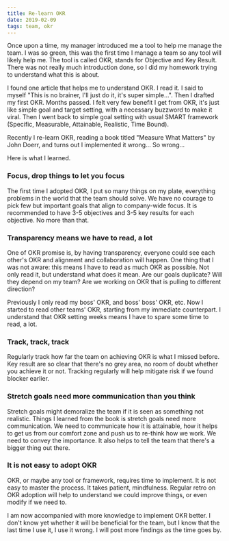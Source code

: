 ```yaml
---
title: Re-learn OKR
date: 2019-02-09
tags: team, okr
---
```


Once upon a time, my manager introduced me a tool to help me manage the team. I was so green, this was the first time I manage a team so any tool will likely help me. The tool is called OKR, stands for Objective and Key Result. There was not really much introduction done, so I did my homework trying to understand what this is about.

I found one article that helps me to understand OKR. I read it. I said to myself "This is no brainer, I'll just do it, it's super simple...". Then I drafted my first OKR. Months passed. I felt very few benefit I get from OKR, it's just like simple goal and target setting, with a necessary buzzword to make it viral. Then I went back to simple goal setting with usual SMART framework (Specific, Measurable, Attainable, Realistic, Time Bound).

Recently I re-learn OKR, reading a book titled "Measure What Matters" by John Doerr, and turns out I implemented it wrong... So wrong...

Here is what I learned.

### Focus, drop things to let you focus

The first time I adopted OKR, I put so many things on my plate, everything problems in the world that the team should solve. We have no courage to pick few but important goals that align to company-wide focus. It is recommended to have 3-5 objectives and 3-5 key results for each objective. No more than that.

### Transparency means we have to read, a lot

One of OKR promise is, by having transparency, everyone could see each other's OKR and alignment and collaboration will happen. One thing that I was not aware: this means I have to read as much OKR as possible. Not only read it, but understand what does it mean. Are our goals duplicate? Will they depend on my team? Are we working on OKR that is pulling to different direction?

Previously I only read my boss' OKR, and boss' boss' OKR, etc. Now I started to read other teams' OKR, starting from my immediate counterpart. I understand that OKR setting weeks means I have to spare some time to read, a lot.

### Track, track, track

Regularly track how far the team on achieving OKR is what I missed before. Key result are so clear that there's no grey area, no room of doubt whether you achieve it or not. Tracking regularly will help mitigate risk if we found blocker earlier.

### Stretch goals need more communication than you think

Stretch goals might demoralize the team if it is seen as something not realistic. Things I learned from the book is stretch goals need more communication. We need to communicate how it is attainable, how it helps to get us from our comfort zone and push us to re-think how we work. We need to convey the importance. It also helps to tell the team that there's a bigger thing out there.

### It is not easy to adopt OKR

OKR, or maybe any tool or framework, requires time to implement. It is not easy to master the process. It takes patient, mindfulness. Regular retro on OKR adoption will help to understand we could improve things, or even modify if we need to.


I am now accompanied with more knowledge to implement OKR better. I don't know yet whether it will be beneficial for the team, but I know that the last time I use it, I use it wrong. I will post more findings as the time goes by.
